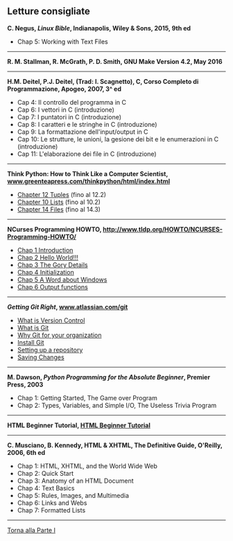## Letture consigliate

**C. Negus, *Linux Bible*, Indianapolis, Wiley & Sons, 2015, 9th ed**

* Chap 5: Working with Text Files

---

**R. M. Stallman, R. McGrath, P. D. Smith, GNU Make Version 4.2, May 2016**

---

**H.M. Deitel, P.J. Deitel, (Trad: I. Scagnetto), C, Corso Completo di Programmazione, Apogeo, 2007, 3^ ed**

* Cap 4: Il controllo del programma in C
* Cap 6: I vettori in C (introduzione)
* Cap 7: I puntatori in C (introduzione)
* Cap 8: I caratteri e le stringhe in C (introduzione)
* Cap 9: La formattazione dell'input/output in C
* Cap 10: Le strutture, le unioni, la gesione dei bit e le enumerazioni in C (introduzione)
* Cap 11: L'elaborazione dei file in C (introduzione)

---

**Think Python: How to Think Like a Computer Scientist, <a href="http://www.greenteapress.com/thinkpython/html/index.html">www.greenteapress.com/thinkpython/html/index.html</a>**

* <a href="http://www.greenteapress.com/thinkpython/html/thinkpython013.html">Chapter 12  Tuples</a> (fino al 12.2)
* <a href="http://www.greenteapress.com/thinkpython/html/thinkpython011.html">Chapter 10  Lists</a> (fino al 10.2)
* <a href="http://www.greenteapress.com/thinkpython/html/thinkpython015.html">Chapter 14  Files</a> (fino al 14.3)

---

**NCurses Programming HOWTO, <a href="http://www.tldp.org/HOWTO/NCURSES-Programming-HOWTO/">http://www.tldp.org/HOWTO/NCURSES-Programming-HOWTO/</a>**

* <a href="http://www.tldp.org/HOWTO/NCURSES-Programming-HOWTO/intro.html">Chap 1 Introduction</a>
* <a href="http://www.tldp.org/HOWTO/NCURSES-Programming-HOWTO/helloworld.html">Chap 2 Hello World!!!</a>
* <a href="http://www.tldp.org/HOWTO/NCURSES-Programming-HOWTO/gory.html">Chap 3 The Gory Details</a>
* <a href="http://www.tldp.org/HOWTO/NCURSES-Programming-HOWTO/init.html">Chap 4 Initialization</a>
* <a href="http://www.tldp.org/HOWTO/NCURSES-Programming-HOWTO/awordwindows.html">Chap 5 A Word about Windows</a>
* <a href="http://www.tldp.org/HOWTO/NCURSES-Programming-HOWTO/printw.html">Chap 6 Output functions</a>







---

***Getting Git Right*, <a href="https://www.atlassian.com/git">www.atlassian.com/git</a>**

* <a href="https://www.atlassian.com/git/tutorials/what-is-version-control">What is Version Control</a>
* <a href="https://www.atlassian.com/git/tutorials/what-is-git">What is Git</a>
* <a href="https://www.atlassian.com/git/tutorials/why-git">Why Git for your organization</a>
* <a href="https://www.atlassian.com/git/tutorials/install-git">Install Git</a>
* <a href="https://www.atlassian.com/git/tutorials/setting-up-a-repository">Setting up a repository</a>
* <a href="https://www.atlassian.com/git/tutorials/saving-changes">Saving Changes</a>


---

**M. Dawson, *Python Programming for the Absolute Beginner*, Premier Press, 2003**

* Chap 1: Getting Started, The Game over Program
* Chap 2: Types, Variables, and Simple I/O, The Useless Trivia Program


---

**HTML Beginner Tutorial, <a href="http://htmldog.com/guides/html/beginner/">HTML Beginner Tutorial</a>**

---

**C. Musciano, B. Kennedy, HTML & XHTML, The Definitive Guide, O'Reilly, 2006, 6th ed**

* Chap 1: HTML, XHTML, and the World Wide Web
* Chap 2: Quick Start
* Chap 3: Anatomy of an HTML Document
* Chap 4: Text Basics
* Chap 5: Rules, Images, and Multimedia
* Chap 6: Links and Webs
* Chap 7: Formatted Lists

---

<a href="/activities/1">Torna alla Parte I</a>
